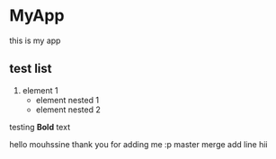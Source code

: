 # MyApp
this is my app

## test list
1. element 1
    - element nested 1 
    - element nested 2


testing **Bold** text
 
 hello mouhssine thank you for adding me :p
 master merge
 add line
 hii
